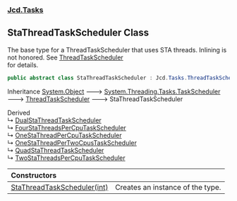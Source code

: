 ### [Jcd.Tasks](Jcd.Tasks.md 'Jcd.Tasks')

## StaThreadTaskScheduler Class

The base type for a ThreadTaskScheduler that uses STA threads. Inlining is not honored. See [ThreadTaskScheduler](Jcd.Tasks.ThreadTaskScheduler.md 'Jcd.Tasks.ThreadTaskScheduler')  
for details.

```csharp
public abstract class StaThreadTaskScheduler : Jcd.Tasks.ThreadTaskScheduler
```

Inheritance [System.Object](https://docs.microsoft.com/en-us/dotnet/api/System.Object 'System.Object') &#129106; [System.Threading.Tasks.TaskScheduler](https://docs.microsoft.com/en-us/dotnet/api/System.Threading.Tasks.TaskScheduler 'System.Threading.Tasks.TaskScheduler') &#129106; [ThreadTaskScheduler](Jcd.Tasks.ThreadTaskScheduler.md 'Jcd.Tasks.ThreadTaskScheduler') &#129106; StaThreadTaskScheduler

Derived  
&#8627; [DualStaThreadTaskScheduler](Jcd.Tasks.DualStaThreadTaskScheduler.md 'Jcd.Tasks.DualStaThreadTaskScheduler')  
&#8627; [FourStaThreadsPerCpuTaskScheduler](Jcd.Tasks.FourStaThreadsPerCpuTaskScheduler.md 'Jcd.Tasks.FourStaThreadsPerCpuTaskScheduler')  
&#8627; [OneStaThreadPerCpuTaskScheduler](Jcd.Tasks.OneStaThreadPerCpuTaskScheduler.md 'Jcd.Tasks.OneStaThreadPerCpuTaskScheduler')  
&#8627; [OneStaThreadPerTwoCpusTaskScheduler](Jcd.Tasks.OneStaThreadPerTwoCpusTaskScheduler.md 'Jcd.Tasks.OneStaThreadPerTwoCpusTaskScheduler')  
&#8627; [QuadStaThreadTaskScheduler](Jcd.Tasks.QuadStaThreadTaskScheduler.md 'Jcd.Tasks.QuadStaThreadTaskScheduler')  
&#8627; [TwoStaThreadsPerCpuTaskScheduler](Jcd.Tasks.TwoStaThreadsPerCpuTaskScheduler.md 'Jcd.Tasks.TwoStaThreadsPerCpuTaskScheduler')

| Constructors | |
| :--- | :--- |
| [StaThreadTaskScheduler(int)](Jcd.Tasks.StaThreadTaskScheduler.StaThreadTaskScheduler(int).md 'Jcd.Tasks.StaThreadTaskScheduler.StaThreadTaskScheduler(int)') | Creates an instance of the type. |
